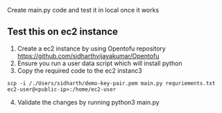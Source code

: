 Create main.py code and test it in local once it works

## Test this on ec2 instance 
1. Create a ec2 instance by using Opentofu repository https://github.com/sidharthvijayakumar/Opentofu
2. Ensure you run a user data script which will install python
3. Copy the required code to the ec2 instanc3
```commandline
scp -i /./Users/sidharth/demo-key-pair.pem main.py requriements.txt ec2-user@<public-ip>:/home/ec2-user
```
4. Validate the changes by running python3 main.py